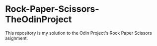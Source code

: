 # Rock-Paper-Scissors-TheOdinProject
This repository is my solution to the Odin Project's Rock Paper Scissors asignment. 
